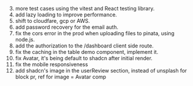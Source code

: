 3. more test cases using the vitest and React testing library.
7. add lazy loading  to improve performance.
10. shift to cloudfare, gcp or AWS.
12. add password recovery for the email auth.
15. fix the cors error in the prod when uploading files to pinata, using node.js.
16. add the authorization to the /dashboard client side route.
17. fix the caching in the table demo component, implement it.
3. fix Avatar, it's being default to shadcn after initial render.
18. fix the mobile responsiveness
19. add shadcn's image in the userReview section, instead of unsplash for block pr, ref for image = Avatar comp

